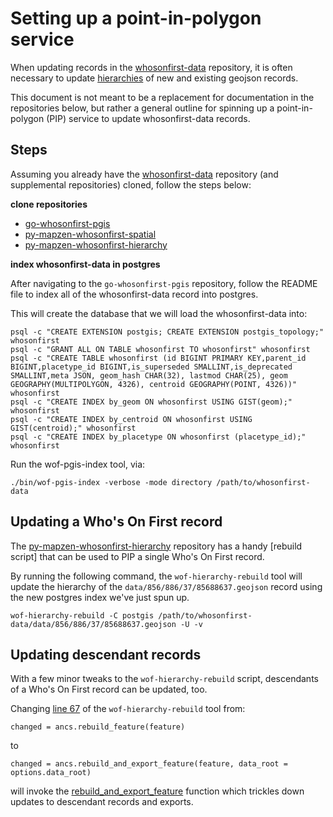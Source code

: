 # Setting up a point-in-polygon service

When updating records in the [whosonfirst-data](https://www.github.com/whosonfirst-data/whosonfirst-data) repository, it is often necessary to update [hierarchies](https://github.com/whosonfirst/whosonfirst-properties/blob/master/properties/wof/hierarchy.json) of new and existing geojson records.

This document is not meant to be a replacement for documentation in the repositories below, but rather a general outline for spinning up a point-in-polygon (PIP) service to update whosonfirst-data records.



## Steps

Assuming you already have the [whosonfirst-data](https://www.github.com/whosonfirst-data/whosonfirst-data) repository (and supplemental repositories) cloned, follow the steps below:

**clone repositories** 
  
 * [go-whosonfirst-pgis](https://github.com/whosonfirst/go-whosonfirst-pgis)
 * [py-mapzen-whosonfirst-spatial](https://github.com/whosonfirst/py-mapzen-whosonfirst-spatial/)
 * [py-mapzen-whosonfirst-hierarchy](https://github.com/whosonfirst/py-mapzen-whosonfirst-hierarchy/)

**index whosonfirst-data in postgres**

After navigating to the `go-whosonfirst-pgis` repository, follow the README file to index all of the whosonfirst-data record into postgres.

This will create the database that we will load the whosonfirst-data into:

```
psql -c "CREATE EXTENSION postgis; CREATE EXTENSION postgis_topology;" whosonfirst
psql -c "GRANT ALL ON TABLE whosonfirst TO whosonfirst" whosonfirst
psql -c "CREATE TABLE whosonfirst (id BIGINT PRIMARY KEY,parent_id BIGINT,placetype_id BIGINT,is_superseded SMALLINT,is_deprecated SMALLINT,meta JSON, geom_hash CHAR(32), lastmod CHAR(25), geom GEOGRAPHY(MULTIPOLYGON, 4326), centroid GEOGRAPHY(POINT, 4326))" whosonfirst
psql -c "CREATE INDEX by_geom ON whosonfirst USING GIST(geom);" whosonfirst
psql -c "CREATE INDEX by_centroid ON whosonfirst USING GIST(centroid);" whosonfirst
psql -c "CREATE INDEX by_placetype ON whosonfirst (placetype_id);" whosonfirst
```

Run the wof-pgis-index tool, via:

```
./bin/wof-pgis-index -verbose -mode directory /path/to/whosonfirst-data
```



## Updating a Who's On First record

The [py-mapzen-whosonfirst-hierarchy](https://github.com/whosonfirst/py-mapzen-whosonfirst-hierarchy/) repository has a handy [rebuild script] that can be used to PIP a single Who's On First record.

By running the following command, the `wof-hierarchy-rebuild` tool will update the hierarchy of the `data/856/886/37/85688637.geojson` record using the new postgres index we've just spun up.

`wof-hierarchy-rebuild -C postgis /path/to/whosonfirst-data/data/856/886/37/85688637.geojson -U -v`



## Updating descendant records 

With a few minor tweaks to the `wof-hierarchy-rebuild` script, descendants of a Who's On First record can be updated, too.

Changing [line 67](https://github.com/whosonfirst/py-mapzen-whosonfirst-hierarchy/blob/master/scripts/wof-hierarchy-rebuild#L67) of the `wof-hierarchy-rebuild` tool from:

`changed = ancs.rebuild_feature(feature)`

to 

`changed = ancs.rebuild_and_export_feature(feature, data_root = options.data_root)`

will invoke the [rebuild_and_export_feature](https://github.com/whosonfirst/py-mapzen-whosonfirst-hierarchy/blob/master/mapzen/whosonfirst/hierarchy/__init__.py#L582) function which trickles down updates to descendant records and exports.

